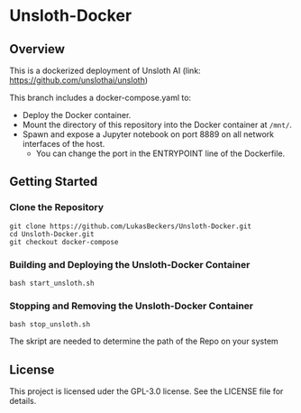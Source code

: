 # Unsloth-Docker 

## Overview

This is a dockerized deployment of Unsloth AI (link: https://github.com/unslothai/unsloth)

This branch includes a docker-compose.yaml to:
- Deploy the Docker container.
- Mount the directory of this repository into the Docker container at `/mnt/`.
- Spawn and expose a Jupyter notebook on port 8889 on all network interfaces of the host.
    - You can change the port in the ENTRYPOINT line of the Dockerfile.

## Getting Started 
### Clone the Repository 
```
git clone https://github.com/LukasBeckers/Unsloth-Docker.git
cd Unsloth-Docker.git
git checkout docker-compose
```
### Building and Deploying the Unsloth-Docker Container
```
bash start_unsloth.sh
```

### Stopping and Removing the Unsloth-Docker Container
```
bash stop_unsloth.sh
```

The skript are needed to determine the path of the Repo on your system

## License
This project is licensed uder the GPL-3.0 license. See the LICENSE file for details.

